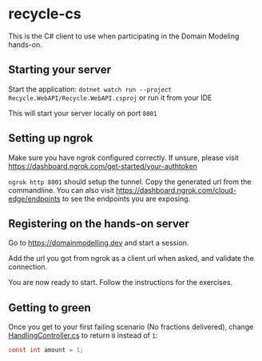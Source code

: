 # recycle-cs
This is the C# client to use when participating in the Domain Modeling hands-on.

## Starting your server
Start the application:
`dotnet watch run --project Recycle.WebAPI/Recycle.WebAPI.csproj` or run it from your IDE

This will start your server locally on port `8001`

## Setting up ngrok
Make sure you have ngrok configured correctly. If unsure, please visit https://dashboard.ngrok.com/get-started/your-authtoken

`ngrok http 8001` should  setup the tunnel. Copy the generated url from the commandline.
You can also visit https://dashboard.ngrok.com/cloud-edge/endpoints to see the endpoints you are exposing.

## Registering on the hands-on server
Go to https://domainmodelling.dev and start a session.

Add the url you got from ngrok as a client url when asked, and validate the connection.

You are now ready to start. Follow the instructions for the exercises.

## Getting to green
Once you get to your first failing scenario (No fractions delivered), change [HandlingController.cs](Recycle.WebAPI/Controllers/HandlingController.cs) to return `0` instead of `1`:

``` csharp
const int amount = 1;
```
